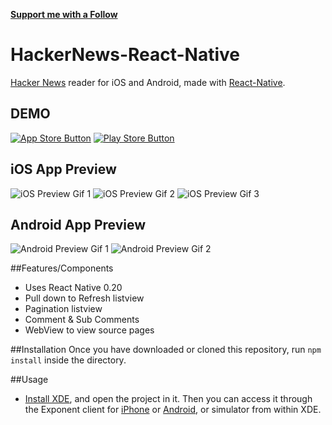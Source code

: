 [**Support me with a Follow**](https://github.com/iSimar/followers)

# HackerNews-React-Native

[Hacker News](https://news.ycombinator.com/) reader for iOS and Android, made with [React-Native](https://github.com/facebook/react-native).

## DEMO
[![App Store Button](http://imgur.com/y8PTxr9.png "App Store Button")](https://itunes.apple.com/ca/app/hacker-news-reader-react-native/id1067161633?mt=8)
[![Play Store Button](http://imgur.com/utWa1co.png "Play Store Button")](https://play.google.com/store/apps/details?id=com.hackernews)

## iOS App Preview
![iOS Preview Gif 1](http://imgur.com/8OV8MVj.gif "iOS Preview Gif 1")
![iOS Preview Gif 2](http://imgur.com/9mrmir9.gif "iOS Preview Gif 2")
![iOS Preview Gif 3](http://imgur.com/KuySKlC.gif "iOS Preview Gif 3")

## Android App Preview
![Android Preview Gif 1](http://i.imgur.com/88ZW3Ls.gif "Android Preview Gif 1")
![Android Preview Gif 2](http://i.imgur.com/DWjd4zM.gif "Android Preview Gif 2")

##Features/Components
- Uses React Native 0.20
- Pull down to Refresh listview
- Pagination listview
- Comment & Sub Comments
- WebView to view source pages

##Installation
Once you have downloaded or cloned this repository, run `npm install` inside the directory.

##Usage
- [Install XDE](https://docs.getexponent.com/versions/latest/introduction/installation.html), and open the project in it. Then you can access it through the Exponent client for [iPhone](https://itunes.com/apps/exponent) or [Android](https://play.google.com/store/apps/details?id=host.exp.exponent), or simulator from within XDE.
